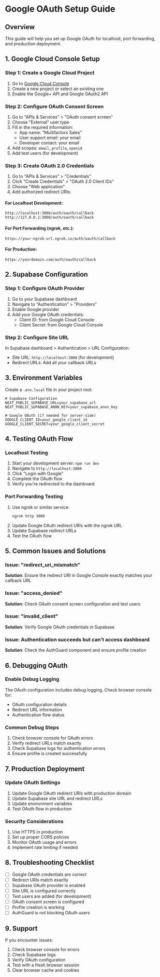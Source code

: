 # Google OAuth Setup Guide

## Overview
This guide will help you set up Google OAuth for localhost, port forwarding, and production deployment.

## 1. Google Cloud Console Setup

### Step 1: Create a Google Cloud Project
1. Go to [Google Cloud Console](https://console.cloud.google.com/)
2. Create a new project or select an existing one
3. Enable the Google+ API and Google OAuth2 API

### Step 2: Configure OAuth Consent Screen
1. Go to "APIs & Services" > "OAuth consent screen"
2. Choose "External" user type
3. Fill in the required information:
   - App name: "Multifactors Sales"
   - User support email: your email
   - Developer contact: your email
4. Add scopes: `email`, `profile`, `openid`
5. Add test users (for development)

### Step 3: Create OAuth 2.0 Credentials
1. Go to "APIs & Services" > "Credentials"
2. Click "Create Credentials" > "OAuth 2.0 Client IDs"
3. Choose "Web application"
4. Add authorized redirect URIs:

#### For Localhost Development:
```
http://localhost:3000/auth/oauth/callback
http://127.0.0.1:3000/auth/oauth/callback
```

#### For Port Forwarding (ngrok, etc.):
```
https://your-ngrok-url.ngrok.io/auth/oauth/callback
```

#### For Production:
```
https://yourdomain.com/auth/oauth/callback
```

## 2. Supabase Configuration

### Step 1: Configure OAuth Provider
1. Go to your Supabase dashboard
2. Navigate to "Authentication" > "Providers"
3. Enable Google provider
4. Add your Google OAuth credentials:
   - Client ID: from Google Cloud Console
   - Client Secret: from Google Cloud Console

### Step 2: Configure Site URL
In Supabase dashboard > Authentication > URL Configuration:
- Site URL: `http://localhost:3000` (for development)
- Redirect URLs: Add all your callback URLs

## 3. Environment Variables

Create a `.env.local` file in your project root:

```env
# Supabase Configuration
NEXT_PUBLIC_SUPABASE_URL=your_supabase_url
NEXT_PUBLIC_SUPABASE_ANON_KEY=your_supabase_anon_key

# Google OAuth (if needed for server-side)
GOOGLE_CLIENT_ID=your_google_client_id
GOOGLE_CLIENT_SECRET=your_google_client_secret
```

## 4. Testing OAuth Flow

### Localhost Testing
1. Start your development server: `npm run dev`
2. Navigate to `http://localhost:3000`
3. Click "Login with Google"
4. Complete the OAuth flow
5. Verify you're redirected to the dashboard

### Port Forwarding Testing
1. Use ngrok or similar service:
   ```bash
   ngrok http 3000
   ```
2. Update Google OAuth redirect URIs with the ngrok URL
3. Update Supabase redirect URLs
4. Test the OAuth flow

## 5. Common Issues and Solutions

### Issue: "redirect_uri_mismatch"
**Solution**: Ensure the redirect URI in Google Console exactly matches your callback URL

### Issue: "access_denied"
**Solution**: Check OAuth consent screen configuration and test users

### Issue: "invalid_client"
**Solution**: Verify Google OAuth credentials in Supabase

### Issue: Authentication succeeds but can't access dashboard
**Solution**: Check the AuthGuard component and ensure profile creation

## 6. Debugging OAuth

### Enable Debug Logging
The OAuth configuration includes debug logging. Check browser console for:
- OAuth configuration details
- Redirect URL information
- Authentication flow status

### Common Debug Steps
1. Check browser console for OAuth errors
2. Verify redirect URLs match exactly
3. Check Supabase logs for authentication errors
4. Ensure profile is created successfully

## 7. Production Deployment

### Update OAuth Settings
1. Update Google OAuth redirect URIs with production domain
2. Update Supabase site URL and redirect URLs
3. Update environment variables
4. Test OAuth flow in production

### Security Considerations
1. Use HTTPS in production
2. Set up proper CORS policies
3. Monitor OAuth usage and errors
4. Implement rate limiting if needed

## 8. Troubleshooting Checklist

- [ ] Google OAuth credentials are correct
- [ ] Redirect URIs match exactly
- [ ] Supabase OAuth provider is enabled
- [ ] Site URL is configured correctly
- [ ] Test users are added (for development)
- [ ] OAuth consent screen is configured
- [ ] Profile creation is working
- [ ] AuthGuard is not blocking OAuth users

## 9. Support

If you encounter issues:
1. Check browser console for errors
2. Check Supabase logs
3. Verify OAuth configuration
4. Test with a fresh browser session
5. Clear browser cache and cookies
